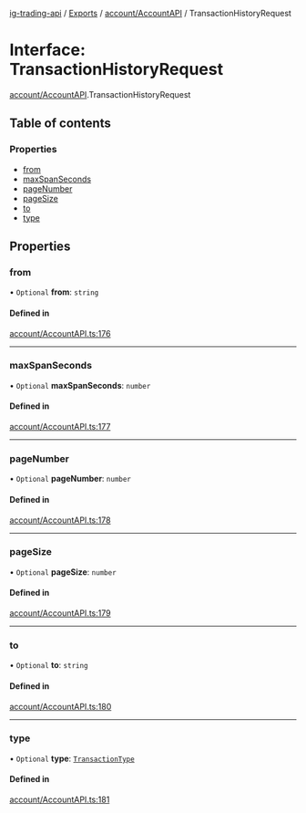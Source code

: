 [ig-trading-api](../README.md) / [Exports](../modules.md) / [account/AccountAPI](../modules/account_AccountAPI.md) / TransactionHistoryRequest

# Interface: TransactionHistoryRequest

[account/AccountAPI](../modules/account_AccountAPI.md).TransactionHistoryRequest

## Table of contents

### Properties

- [from](account_AccountAPI.TransactionHistoryRequest.md#from)
- [maxSpanSeconds](account_AccountAPI.TransactionHistoryRequest.md#maxspanseconds)
- [pageNumber](account_AccountAPI.TransactionHistoryRequest.md#pagenumber)
- [pageSize](account_AccountAPI.TransactionHistoryRequest.md#pagesize)
- [to](account_AccountAPI.TransactionHistoryRequest.md#to)
- [type](account_AccountAPI.TransactionHistoryRequest.md#type)

## Properties

### from

• `Optional` **from**: `string`

#### Defined in

[account/AccountAPI.ts:176](https://github.com/bennycode/ig-trading-api/blob/98182c7/src/account/AccountAPI.ts#L176)

---

### maxSpanSeconds

• `Optional` **maxSpanSeconds**: `number`

#### Defined in

[account/AccountAPI.ts:177](https://github.com/bennycode/ig-trading-api/blob/98182c7/src/account/AccountAPI.ts#L177)

---

### pageNumber

• `Optional` **pageNumber**: `number`

#### Defined in

[account/AccountAPI.ts:178](https://github.com/bennycode/ig-trading-api/blob/98182c7/src/account/AccountAPI.ts#L178)

---

### pageSize

• `Optional` **pageSize**: `number`

#### Defined in

[account/AccountAPI.ts:179](https://github.com/bennycode/ig-trading-api/blob/98182c7/src/account/AccountAPI.ts#L179)

---

### to

• `Optional` **to**: `string`

#### Defined in

[account/AccountAPI.ts:180](https://github.com/bennycode/ig-trading-api/blob/98182c7/src/account/AccountAPI.ts#L180)

---

### type

• `Optional` **type**: [`TransactionType`](../enums/account_AccountAPI.TransactionType.md)

#### Defined in

[account/AccountAPI.ts:181](https://github.com/bennycode/ig-trading-api/blob/98182c7/src/account/AccountAPI.ts#L181)
